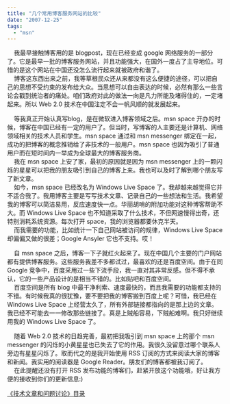 ```yaml
---
title: "几个常用博客服务网站的比较"
date: "2007-12-25"
tags: 
  - "msn"
---
```


    我最早接触博客用的是 blogpost，现在已经变成 google 网络服务的一部分了。它是最早一批的博客服务网站，并且功能强大，在国外一度占了主导地位。可惜的是这个网站在中国还没怎么流行起来就被政府和谐了。  
    博客这东西出来之前，我等草根民众还从来都没有这么便捷的途径，可以把自己的思想不受约束的发布给大众。当思想可以自由表达的时候，必然有那么一些言论会戳到统治者的痛处。咱们政府对此的做法一向是凡力所能及堵得住的，一定堵起来。所以 Web 2.0 技术在中国注定不会一帆风顺的就发展起来。

    等我真正开始认真写blog，是在微软进入博客领域之后。msn space 开办的时候，博客在中国已经有一定的用户了。但当时，写博客的人主要还是计算机、网络领域相关的技术人员和学生。msn space 通过和 msn messenger 绑定在一起，成功的把博客的概念推销给了非技术的一般用户。msn space 也因为吸引了普通用户而在短时间内一举成为全球最大的博客服务商。  
    我在 msn space 上安了家，最初的原因就是因为 msn messenger 上的一颗闪烁的星星可以把我的朋友吸引到自己的博客上来。我也可以及时了解到哪个朋友写了新文章。  
    如今，msn space 已经改名为 Windows Live Space 了。我却越来越觉得它并不适合我了。我用博客主要是写写技术文章、记录自己的一些想法和生活。我希望我的博客可以简洁易用，反应速度快一点。华丽胡哨的附加功能对这种博客帮助不大。而 Windows Live Space 也不知道采取了什么技术，不但网速慢得出奇，还特别消耗系统资源。每次打开 space，我的浏览器都要休克半天。  
    而我需要的功能，比如统计一下自己网站被访问的规律，Windows Live Space 却偏偏又做的很差；Google Ansyler 它也不支持。哎！

    自 msn space 之后，博客一下子就红火起来了。现在中国几个主要的门户网站都有提供博客服务。这些服务我差不多都试过，最喜欢的还是百度空间。由于在同 Google 竞争中，百度采用过一些下流手段，我一直对其非常反感。但不得不承认，它的一些产品设计的是相当不错的。比如贴吧和百度空间。  
    百度空间是所有 blog 中最干净利索、速度最快的，而且我需要的功能都支持的不错。有时候我真的很犹豫，要不要把我的博客搬到百度上呢？可惜，我已经在 Windows Live Space 上经营太久了，所有外部链接都指向的是那上边的文章。我已经不可能去一一修改那些链接了。真是上贼船容易，下贼船难啊。我只好继续用我的 Windows Live Space 了。  
  

    随着 Web 2.0 技术的日趋完善，最初把我吸引到 msn space 上的那个 msn messenger 的闪烁的小黄星星也已失去了它的作用。我很久没留意过哪个联系人旁边有星星闪烁了。取而代之的是我开始使用 RSS 订阅的方式来阅读大家的博客和新闻。我实用的阅读器是 Google Reader。朋友们的博客都被我订阅了。  
    在此提醒还没有打开 RSS 发布功能的博客们，赶紧开放这个功能哦，好让我方便的接收到你们的更新信息:)

[《技术文章和问题讨论》目录](blog/cns!5852D4F797C53FB6!2128.entry)
